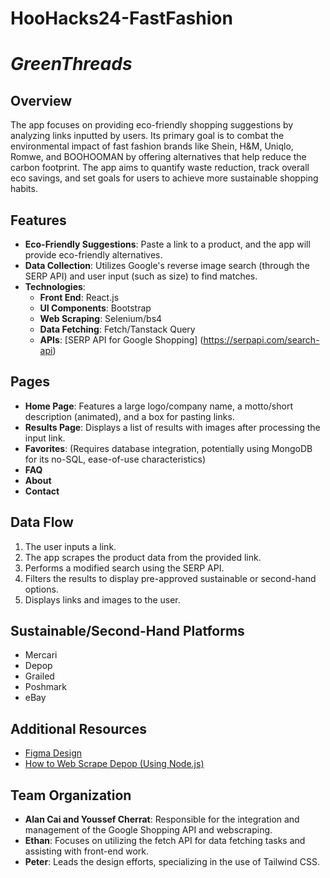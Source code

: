 # HooHacks24-FastFashion
# *GreenThreads*

## Overview
The app focuses on providing eco-friendly shopping suggestions by analyzing links inputted by users. Its primary goal is to combat the environmental impact of fast fashion brands like Shein, H&M, Uniqlo, Romwe, and BOOHOOMAN by offering alternatives that help reduce the carbon footprint. The app aims to quantify waste reduction, track overall eco savings, and set goals for users to achieve more sustainable shopping habits.

## Features

- **Eco-Friendly Suggestions**: Paste a link to a product, and the app will provide eco-friendly alternatives.
- **Data Collection**: Utilizes Google's reverse image search (through the SERP API) and user input (such as size) to find matches.
- **Technologies**:
  - **Front End**: React.js
  - **UI Components**: Bootstrap
  - **Web Scraping**: Selenium/bs4
  - **Data Fetching**: Fetch/Tanstack Query
  - **APIs**: [SERP API for Google Shopping] (https://serpapi.com/search-api)

## Pages

- **Home Page**: Features a large logo/company name, a motto/short description (animated), and a box for pasting links.
- **Results Page**: Displays a list of results with images after processing the input link.
- **Favorites**: (Requires database integration, potentially using MongoDB for its no-SQL, ease-of-use characteristics)
- **FAQ**
- **About**
- **Contact**

## Data Flow

1. The user inputs a link.
2. The app scrapes the product data from the provided link.
3. Performs a modified search using the SERP API.
4. Filters the results to display pre-approved sustainable or second-hand options.
5. Displays links and images to the user.

## Sustainable/Second-Hand Platforms

- Mercari
- Depop
- Grailed
- Poshmark
- eBay

## Additional Resources

- [Figma Design](https://www.figma.com/file/qDeK9jArdRpxnJMwikZvnb/HooHacks?type=whiteboard&node-id=0%3A1&t=M0atigq7r6GQN2cJ-1)
- [How to Web Scrape Depop (Using Node.js)](https://www.youtube.com/watch?v=DIzu0iSQHtE)

## Team Organization

- **Alan Cai and Youssef Cherrat**: Responsible for the integration and management of the Google Shopping API and webscraping.
- **Ethan**: Focuses on utilizing the fetch API for data fetching tasks and assisting with front-end work.
- **Peter**: Leads the design efforts, specializing in the use of Tailwind CSS.


